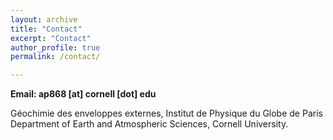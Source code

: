 ```yaml
---
layout: archive
title: "Contact"
excerpt: "Contact"
author_profile: true
permalink: /contact/

---
```

**Email: ap868 [at] cornell [dot] edu**

Géochimie des enveloppes externes, Institut de Physique du Globe de Paris<br>
Department of Earth and Atmospheric Sciences, Cornell University.

